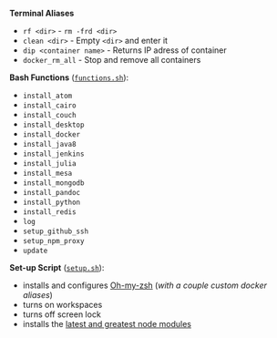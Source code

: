 **Terminal Aliases**
- `rf <dir>` - `rm -frd <dir>`
- `clean <dir>` - Empty `<dir>` and enter it
- `dip <container name>` - Returns IP adress of container
- `docker_rm_all` - Stop and remove all containers

**Bash Functions** ([`functions.sh`](functions.sh)):
- `install_atom`
- `install_cairo`
- `install_couch`
- `install_desktop`
- `install_docker`
- `install_java8`
- `install_jenkins`
- `install_julia`
- `install_mesa`
- `install_mongodb`
- `install_pandoc`
- `install_python`
- `install_redis`
- `log`
- `setup_github_ssh`
- `setup_npm_proxy`
- `update`

**Set-up Script** ([`setup.sh`](setup.sh)):
- installs and configures [Oh-my-zsh](https://github.com/robbyrussell/oh-my-zsh) (*with a couple custom docker aliases*)
- turns on workspaces
- turns off screen lock
- installs the [latest and greatest node modules](https://github.com/jhwohlgemuth/techtonic/wiki/Node-Modules-You-Should-Be-Using)
